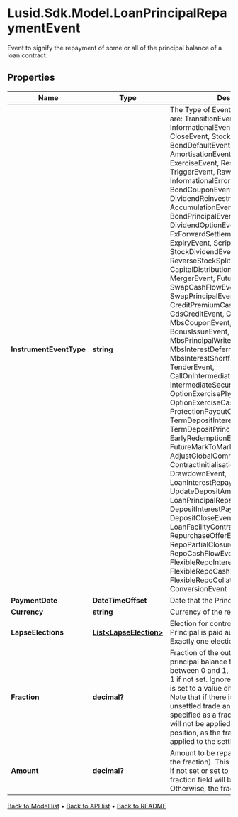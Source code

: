 # Lusid.Sdk.Model.LoanPrincipalRepaymentEvent
Event to signify the repayment of some or all of the principal balance of a loan contract.

## Properties

Name | Type | Description | Notes
------------ | ------------- | ------------- | -------------
**InstrumentEventType** | **string** | The Type of Event. The available values are: TransitionEvent, InformationalEvent, OpenEvent, CloseEvent, StockSplitEvent, BondDefaultEvent, CashDividendEvent, AmortisationEvent, CashFlowEvent, ExerciseEvent, ResetEvent, TriggerEvent, RawVendorEvent, InformationalErrorEvent, BondCouponEvent, DividendReinvestmentEvent, AccumulationEvent, BondPrincipalEvent, DividendOptionEvent, MaturityEvent, FxForwardSettlementEvent, ExpiryEvent, ScripDividendEvent, StockDividendEvent, ReverseStockSplitEvent, CapitalDistributionEvent, SpinOffEvent, MergerEvent, FutureExpiryEvent, SwapCashFlowEvent, SwapPrincipalEvent, CreditPremiumCashFlowEvent, CdsCreditEvent, CdxCreditEvent, MbsCouponEvent, MbsPrincipalEvent, BonusIssueEvent, MbsPrincipalWriteOffEvent, MbsInterestDeferralEvent, MbsInterestShortfallEvent, TenderEvent, CallOnIntermediateSecuritiesEvent, IntermediateSecuritiesDistributionEvent, OptionExercisePhysicalEvent, OptionExerciseCashEvent, ProtectionPayoutCashFlowEvent, TermDepositInterestEvent, TermDepositPrincipalEvent, EarlyRedemptionEvent, FutureMarkToMarketEvent, AdjustGlobalCommitmentEvent, ContractInitialisationEvent, DrawdownEvent, LoanInterestRepaymentEvent, UpdateDepositAmountEvent, LoanPrincipalRepaymentEvent, DepositInterestPaymentEvent, DepositCloseEvent, LoanFacilityContractRolloverEvent, RepurchaseOfferEvent, RepoPartialClosureEvent, RepoCashFlowEvent, FlexibleRepoInterestPaymentEvent, FlexibleRepoCashFlowEvent, FlexibleRepoCollateralEvent, ConversionEvent | 
**PaymentDate** | **DateTimeOffset** | Date that the Principal is due to be paid. | [optional] 
**Currency** | **string** | Currency of the repayment. | 
**LapseElections** | [**List&lt;LapseElection&gt;**](LapseElection.md) | Election for controlling whether the Principal is paid automatically or not.  Exactly one election must be provided. | [optional] 
**Fraction** | **decimal?** | Fraction of the outstanding settled principal balance to be repaid. Must be between 0 and 1, inclusive.  Defaults to 1 if not set. Ignored if the field Amount is set to a value different than zero.  Note that if there is a repayment on an unsettled trade and the repayment is specified as a fraction,  this repayment will not be applied to the unsettled position, as the fraction is always applied to  the settled balance only. | [optional] 
**Amount** | **decimal?** | Amount to be repaid (independent of the fraction).  This field is not used at all if not set or set to 0, in this case the fraction field will be used instead.  Otherwise, the fraction field is ignored. | [optional] 

[Back to Model list](../README.md#documentation-for-models) &#8226; [Back to API list](../README.md#documentation-for-api-endpoints) &#8226; [Back to README](../README.md)

